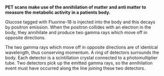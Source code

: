 **PET scans make use of the annihilation of matter and anti matter to measure the metabolic activity in a patients body.**

Glucose tagged with Fluorine-18 is injected into the body and this decays by positron emission. When the positron collides with an electron in the body, they annihilate and produce two gamma rays which move off in opposite directions.

The two gamma rays which move off in opposite directions are of identical wavelength, thus conserving momentum. A ring of detectors surrounds the body. Each detector is a scintillation crystal connected to a photomultiplier tube. Two detectors pick up the emitted gamma rays, so the annihilation event must have occurred along the line joining these two detectors.